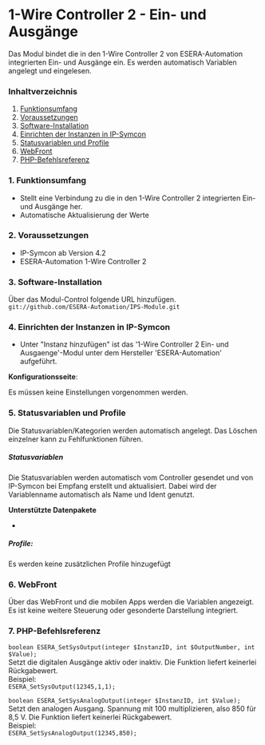 # 1-Wire Controller 2 - Ein- und Ausgänge
Das Modul bindet die in den 1-Wire Controller 2 von ESERA-Automation integrierten Ein- und Ausgänge ein. Es werden automatisch Variablen angelegt und eingelesen.

### Inhaltverzeichnis

1. [Funktionsumfang](#1-funktionsumfang)
2. [Voraussetzungen](#2-voraussetzungen)
3. [Software-Installation](#3-software-installation)
4. [Einrichten der Instanzen in IP-Symcon](#4-einrichten-der-instanzen-in-ip-symcon)
5. [Statusvariablen und Profile](#5-statusvariablen-und-profile)
6. [WebFront](#6-webfront)
7. [PHP-Befehlsreferenz](#7-php-befehlsreferenz)

### 1. Funktionsumfang

* Stellt eine Verbindung zu die in den  1-Wire Controller 2 integrierten Ein- und Ausgänge her.
* Automatische Aktualisierung der Werte

### 2. Voraussetzungen

- IP-Symcon ab Version 4.2
- ESERA-Automation 1-Wire Controller 2

### 3. Software-Installation

Über das Modul-Control folgende URL hinzufügen.  
`git://github.com/ESERA-Automation/IPS-Module.git`  

### 4. Einrichten der Instanzen in IP-Symcon

- Unter "Instanz hinzufügen" ist das '1-Wire Controller 2 Ein- und Ausgaenge'-Modul unter dem Hersteller 'ESERA-Automation' aufgeführt.  

__Konfigurationsseite__:

Es müssen keine Einstellungen vorgenommen werden.

### 5. Statusvariablen und Profile

Die Statusvariablen/Kategorien werden automatisch angelegt. Das Löschen einzelner kann zu Fehlfunktionen führen.

##### Statusvariablen

Die Statusvariablen werden automatisch vom Controller gesendet und von IP-Symcon bei Empfang erstellt und aktualisiert.
Dabei wird der Variablenname automatisch als Name und Ident genutzt.

__Unterstützte Datenpakete__

-

##### Profile:

Es werden keine zusätzlichen Profile hinzugefügt

### 6. WebFront

Über das WebFront und die mobilen Apps werden die Variablen angezeigt. Es ist keine weitere Steuerung oder gesonderte Darstellung integriert.

### 7. PHP-Befehlsreferenz
`boolean ESERA_SetSysOutput(integer $InstanzID, int $OutputNumber, int $Value);`  
Setzt die digitalen Ausgänge aktiv oder inaktiv.
Die Funktion liefert keinerlei Rückgabewert.  
Beispiel:  
`ESERA_SetSysOutput(12345,1,1);`  

`boolean ESERA_SetSysAnalogOutput(integer $InstanzID, int $Value);`  
Setzt den analogen Ausgang. Spannung mit 100 multiplizieren, also 850 für 8,5 V.
Die Funktion liefert keinerlei Rückgabewert.  
Beispiel:  
`ESERA_SetSysAnalogOutput(12345,850);`  
